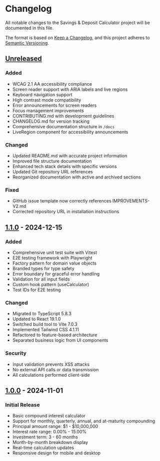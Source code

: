 # Changelog

All notable changes to the Savings & Deposit Calculator project will be documented in this file.

The format is based on [Keep a Changelog](https://keepachangelog.com/en/1.1.0/),
and this project adheres to [Semantic Versioning](https://semver.org/spec/v2.0.0.html).

## [Unreleased]

### Added
- WCAG 2.1 AA accessibility compliance
- Screen reader support with ARIA labels and live regions
- Keyboard navigation support
- High contrast mode compatibility
- Error announcements for screen readers
- Focus management improvements
- CONTRIBUTING.md with development guidelines
- CHANGELOG.md for version tracking
- Comprehensive documentation structure in `/docs`
- LiveRegion component for accessibility announcements

### Changed
- Updated README.md with accurate project information
- Improved file structure documentation
- Enhanced tech stack details with specific versions
- Updated Git repository URL references
- Reorganized documentation with active and archived sections

### Fixed
- GitHub issue template now correctly references IMPROVEMENTS-V2.md
- Corrected repository URL in installation instructions

## [1.1.0] - 2024-12-15

### Added
- Comprehensive unit test suite with Vitest
- E2E testing framework with Playwright
- Factory pattern for domain value objects
- Branded types for type safety
- Error boundary for graceful error handling
- Validation for all input fields
- Custom hook pattern (useCalculator)
- Test IDs for E2E testing

### Changed
- Migrated to TypeScript 5.8.3
- Updated to React 19.1.0
- Switched build tool to Vite 7.0.3
- Implemented Tailwind CSS 4.1.11
- Refactored to feature-based architecture
- Separated business logic from UI components

### Security
- Input validation prevents XSS attacks
- No external API calls or data transmission
- All calculations performed client-side

## [1.0.0] - 2024-11-01

### Initial Release
- Basic compound interest calculator
- Support for monthly, quarterly, annual, and at-maturity compounding
- Principal amount range: $1 - $10,000,000
- Interest rate range: 0.00% - 15.00%
- Investment term: 3 - 60 months
- Month-by-month breakdown display
- Real-time calculation updates
- Responsive design for mobile and desktop

[Unreleased]: https://github.com/maysam-tayyeb/term-deposits-ai-enhanced/compare/v1.1.0...HEAD
[1.1.0]: https://github.com/maysam-tayyeb/term-deposits-ai-enhanced/compare/v1.0.0...v1.1.0
[1.0.0]: https://github.com/maysam-tayyeb/term-deposits-ai-enhanced/releases/tag/v1.0.0